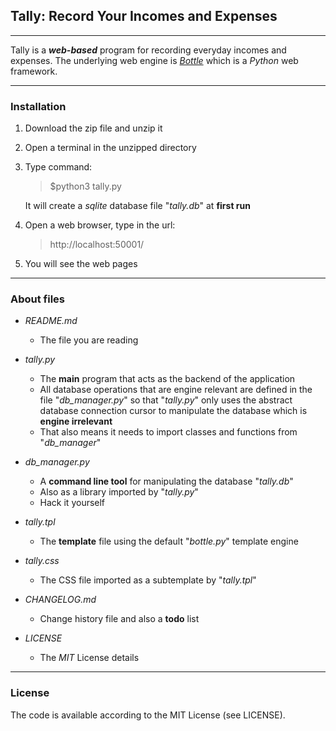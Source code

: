 ## Tally: Record Your Incomes and Expenses

- - -

Tally is a _**web-based**_ program for recording everyday incomes and expenses. The underlying web engine is _[Bottle](http://bottlepy.org)_ which is a _Python_ web framework.

- - -

### Installation

1. Download the zip file and unzip it

2. Open a terminal in the unzipped directory

3. Type command:  
    > $python3 tally.py
   
    It will create a _sqlite_ database file "_tally.db_" at **first run**

4. Open a web browser, type in the url:
    > http://localhost:50001/

5. You will see the web pages

- - -

### About files

* _README.md_
    * The file you are reading

* _tally.py_
    * The **main** program that acts as the backend of the application
    * All database operations that are engine relevant are defined in the file "_db_manager.py_" so that "_tally.py_" only uses the abstract database connection cursor to manipulate the database which is **engine irrelevant**
    * That also means it needs to import classes and functions from "_db_manager_"

* _db_manager.py_
    * A **command line tool** for manipulating the database "_tally.db_"  
    * Also as a library imported by "_tally.py_"
    * Hack it yourself

* _tally.tpl_
    * The **template** file using the default "_bottle.py_" template engine

* _tally.css_
    * The CSS file imported as a subtemplate by "_tally.tpl_"

* _CHANGELOG.md_
    * Change history file and also a **todo** list

* _LICENSE_
    * The _MIT_ License details

- - -

### License

The code is available according to the MIT License (see LICENSE).